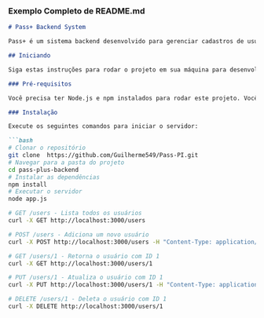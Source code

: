 
### Exemplo Completo de README.md

```markdown
# Pass+ Backend System

Pass+ é um sistema backend desenvolvido para gerenciar cadastros de usuários. Ele permite realizar operações CRUD (Create, Read, Update, Delete) em uma lista de usuários, ideal para entender conceitos de gerenciamento de usuários em uma aplicação.

## Iniciando

Siga estas instruções para rodar o projeto em sua máquina para desenvolvimento e testes.

### Pré-requisitos

Você precisa ter Node.js e npm instalados para rodar este projeto. Você pode instalar ambos visitando [Node.js official website](https://nodejs.org/).

### Instalação

Execute os seguintes comandos para iniciar o servidor:

```bash
# Clonar o repositório
git clone  https://github.com/Guilherme549/Pass-PI.git
# Navegar para a pasta do projeto
cd pass-plus-backend
# Instalar as dependências
npm install
# Executar o servidor
node app.js

# GET /users - Lista todos os usuários
curl -X GET http://localhost:3000/users

# POST /users - Adiciona um novo usuário
curl -X POST http://localhost:3000/users -H "Content-Type: application/json" -d '{"name":"John Doe","email":"johndoe@example.com"}'

# GET /users/1 - Retorna o usuário com ID 1
curl -X GET http://localhost:3000/users/1

# PUT /users/1 - Atualiza o usuário com ID 1
curl -X PUT http://localhost:3000/users/1 -H "Content-Type: application/json" -d '{"name":"Jane Doe","email":"janedoe@example.com"}'

# DELETE /users/1 - Deleta o usuário com ID 1
curl -X DELETE http://localhost:3000/users/1
